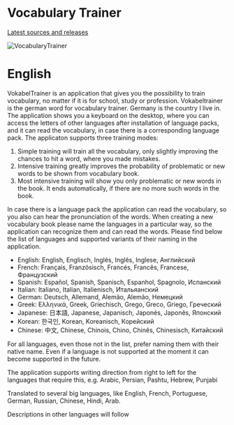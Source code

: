 # Vocabulary Trainer

[Latest sources and releases](https://github.com/NataljaNeumann/VokabelTrainer)

![VocabularyTrainer](https://github.com/user-attachments/assets/899b33dd-4d31-44f1-888d-5fa28e9cb54b)

# English
<a name="en"></a>
‎VokabelTrainer is an application that gives you the possibility to train vocabulary, no matter if it is for school, study or profession. Vokabeltrainer 
is the german word for vocabulary trainer. Germany is the country I live in. The application shows you a keyboard on the desktop, where you can access the letters of other languages after installation of language packs, and
it can read the vocabulary, in case there is a corresponding language pack.
The applicaton supports three training modes:
1. Simple training will train all the vocabulary, only slightly improving the chances to hit a word, where you made mistakes.
2. Intensive training greatly improves the probability of problematic or new words to be shown from vocabulary book.
3. Most intensive training will show you only problematic or new words in the book. It ends automatically, if there are no more such words in the book.

‎In case there is a language pack the application can read the vocabulary, so you also can hear the pronunciation of the words.
When creating a new vocabulary book please name the languages in a particular way, so the application can recognize them and can read the words. Please
find below the list of languages and supported variants of their naming in the application.
- English: English, Englisch, Inglés, Inglês, Inglese, Английский
- French: Français, Französisch, Francés, Francês, Francese, Французский
- Spanish: Español, Spanish, Spanisch, Espanhol, Spagnolo, Испанский
- Italian: Italiano, Italian, Italienisch, Итальяанский
- German: Deutsch, Allemand, Alemão, Alemão, Немецкий
- Greek: Ελληνικά, Greek, Griechisch, Grego, Greco, Griego, Греческий
- Japanese: 日本語, Japanese, Japanisch, Japonés, Japonês, Японский
- Korean: 한국인, Korean, Koreanisch, Корейский
- Chinese: 中文, Chinese, Chinois, Chino, Сhinês, Chinesisch, Китайский

‎For all languages, even those not in the list, prefer naming them with their native name. Even if a language is not supported at the
moment it can become supported in the future.

‎The application supports writing direction from right to left for the languages that require this, e.g. Arabic, Persian, Pashtu, Hebrew, Punjabi

Translated to several big languages, like English, French, Portuguese, German, Russian, Chinese, Hindi, Arab.

Descriptions in other languages will follow